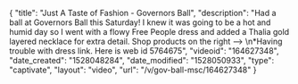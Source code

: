 {
    "title": "Just A Taste of Fashion - Governors Ball",
    "description": "Had a ball at Governors Ball this Saturday! I knew it was going to be a hot and humid day so I went with a flowy Free People dress and added a Thalia gold layered necklace for extra detail. Shop products on the right --> \n*Having trouble with dress link. Here is web id 5764675",
    "videoid": "164627348",
    "date_created": "1528048284",
    "date_modified": "1528050933",
    "type": "captivate",
    "layout": "video",
    "url": "\/v\/gov-ball-msc\/164627348"
}